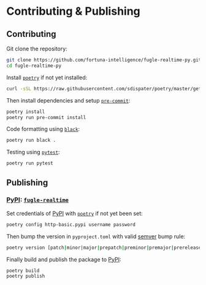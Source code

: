 # Contributing & Publishing

## Contributing

Git clone the repository:

```sh
git clone https://github.com/fortuna-intelligence/fugle-realtime-py.git
cd fugle-realtime-py
```

Install [`poetry`](https://poetry.eustace.io/) if not yet installed:

```sh
curl -sSL https://raw.githubusercontent.com/sdispater/poetry/master/get-poetry.py | python
```

Then install dependencies and setup [`pre-commit`](https://pre-commit.com/):

```sh
poetry install
poetry run pre-commit install
```

Code formatting using [`black`](https://black.readthedocs.io/en/stable/):

```sh
poetry run black .
```

Testing using [`pytest`](https://pytest.org):

```sh
poetry run pytest
```

## Publishing

### [PyPI](https://pypi.org/): [`fugle-realtime`](https://pypi.org/project/fugle-realtime/)

Set credentials of [PyPI](https://pypi.org/) with [`poetry`](https://poetry.eustace.io/) if not yet been set:

```sh
poetry config http-basic.pypi username password
```

Then bump the version in `pyproject.toml` with valid [semver](https://semver.org/) bump rule:

```sh
poetry version [patch|minor|major|prepatch|preminor|premajor|prerelease]
```

Finally build and publish the package to [PyPI](https://pypi.org/):

```sh
poetry build
poetry publish
```
